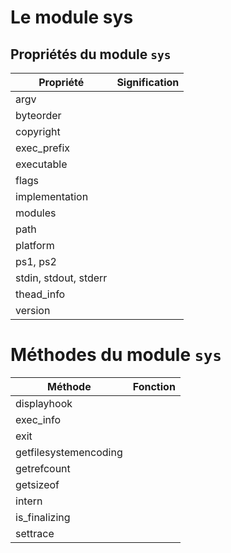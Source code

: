 # Le module sys

## Propriétés du module `sys`

Propriété | Signification
------- | --------
argv | 
byteorder | 
copyright | 
exec_prefix | 
executable | 
flags | 
implementation | 
modules | 
path | 
platform | 
ps1, ps2 | 
stdin, stdout, stderr | 
thead_info | 
version | 

# Méthodes du module `sys`

Méthode | Fonction
------- | --------
displayhook | 
exec_info | 
exit | 
getfilesystemencoding | 
getrefcount | 
getsizeof | 
intern | 
is_finalizing | 
settrace | 